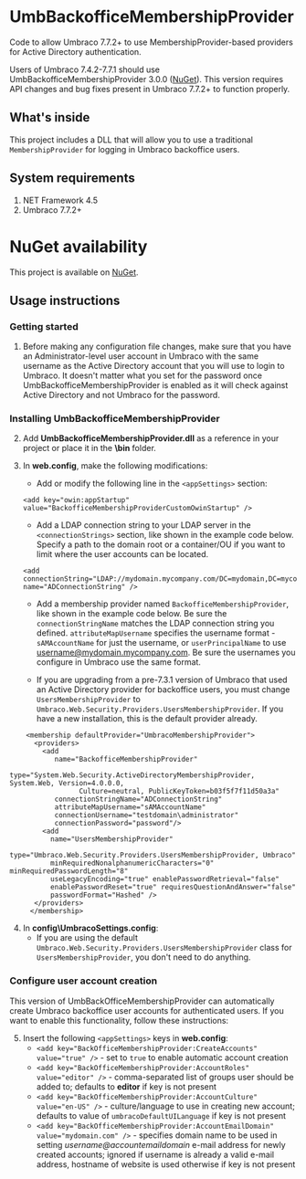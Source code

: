 # UmbBackofficeMembershipProvider
Code to allow Umbraco 7.7.2+ to use MembershipProvider-based providers for Active Directory authentication.

Users of Umbraco 7.4.2-7.7.1 should use UmbBackofficeMembershipProvider 3.0.0 ([NuGet](https://www.nuget.org/packages/UmbBackofficeMembershipProvider/3.0.0)). This version requires API changes and bug fixes present in Umbraco 7.7.2+ to function properly.

## What's inside
This project includes a DLL that will allow you to use a traditional `MembershipProvider` for logging in Umbraco backoffice users.

## System requirements
1. NET Framework 4.5
2. Umbraco 7.7.2+

# NuGet availability
This project is available on [NuGet](https://www.nuget.org/packages/UmbBackofficeMembershipProvider/).

## Usage instructions
### Getting started
1. Before making any configuration file changes, make sure that you have an Administrator-level user account in Umbraco with the same username as the Active Directory account that you will use to login to Umbraco. It doesn't matter what you set for the password once UmbBackofficeMembershipProvider is enabled as it will check against Active Directory and not Umbraco for the password.

### Installing UmbBackofficeMembershipProvider
2. Add **UmbBackofficeMembershipProvider.dll** as a reference in your project or place it in the **\bin** folder.
3. In **web.config**, make the following modifications:
   - Add or modify the following line in the `<appSettings>` section:

    ```
    <add key="owin:appStartup" value="BackofficeMembershipProviderCustomOwinStartup" />
    ```
   - Add a LDAP connection string to your LDAP server in the `<connectionStrings>` section, like shown in the example code below. Specify a path to the domain root or a container/OU if you want to limit where the user accounts can be located.
  
    ```
    <add connectionString="LDAP://mydomain.mycompany.com/DC=mydomain,DC=mycompany,DC=com" name="ADConnectionString" />
    ```
   - Add a membership provider named `BackofficeMembershipProvider`, like shown in the example code below. Be sure the `connectionStringName` matches the LDAP connection string you defined. `attributeMapUsername` specifies the username format - `sAMAccountName` for just the username, or `userPrincipalName` to use username@mydomain.mycompany.com. Be sure the usernames you configure in Umbraco use the same format.

  
   - If you are upgrading from a pre-7.3.1 version of Umbraco that used an Active Directory provider for backoffice users, you must change `UsersMembershipProvider` to `Umbraco.Web.Security.Providers.UsersMembershipProvider`. If you have a new installation, this is the default provider already.  
  
```
    <membership defaultProvider="UmbracoMembershipProvider">
      <providers>
        <add
           name="BackofficeMembershipProvider"
           type="System.Web.Security.ActiveDirectoryMembershipProvider, System.Web, Version=4.0.0.0, 
                 Culture=neutral, PublicKeyToken=b03f5f7f11d50a3a"
           connectionStringName="ADConnectionString"
           attributeMapUsername="sAMAccountName"
           connectionUsername="testdomain\administrator" 
           connectionPassword="password"/>
        <add
          name="UsersMembershipProvider"
          type="Umbraco.Web.Security.Providers.UsersMembershipProvider, Umbraco"
          minRequiredNonalphanumericCharacters="0" minRequiredPasswordLength="8"
          useLegacyEncoding="true" enablePasswordRetrieval="false"
          enablePasswordReset="true" requiresQuestionAndAnswer="false"
          passwordFormat="Hashed" />
      </providers>
     </membership>
```

  

4. In **config\UmbracoSettings.config**:
   - If you are using the default `Umbraco.Web.Security.Providers.UsersMembershipProvider` class for `UsersMembershipProvider`, you don't need to do anything.

### Configure user account creation
This version of UmbBackOfficeMembershipProvider can automatically create Umbraco backoffice user accounts for authenticated users. If you want to enable this functionality, follow these instructions:

5. Insert the following `<appSettings>` keys in **web.config**:
   - `<add key="BackOfficeMembershipProvider:CreateAccounts" value="true" />` - set to `true` to enable automatic account creation
   - `<add key="BackOfficeMembershipProvider:AccountRoles" value="editor" />` - comma-separated list of groups user should be added to; defaults to **editor** if key is not present
   - `<add key="BackOfficeMembershipProvider:AccountCulture" value="en-US" />` - culture/language to use in creating new account; defaults to value of `umbracoDefaultUILanguage` if key is not present
   - `<add key="BackOfficeMembershipProvider:AccountEmailDomain" value="mydomain.com" />` - specifies domain name to be used in setting *username@accountemaildomain* e-mail address for newly created accounts; ignored if username is already a valid e-mail address, hostname of website is used otherwise if key is not present
